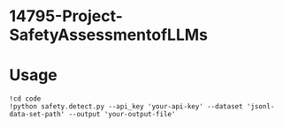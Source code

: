 # 14795-Project-SafetyAssessmentofLLMs


# Usage

```
!cd code
!python safety.detect.py --api_key 'your-api-key' --dataset 'jsonl-data-set-path' --output 'your-output-file'
```